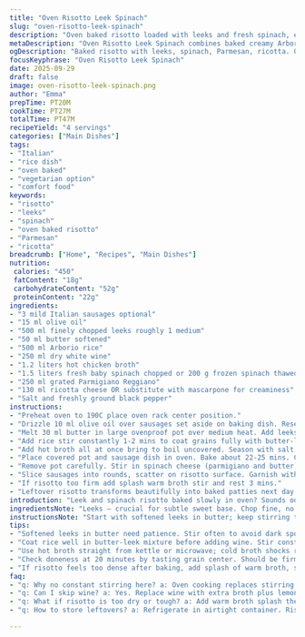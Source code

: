 ```yaml
---
title: "Oven Risotto Leek Spinach"
slug: "oven-risotto-leek-spinach"
description: "Oven baked risotto loaded with leeks and fresh spinach, enriched with Parmesan and ricotta. Optional Italian sausages for extra bite. Risotto cooks gently in the oven, absorbing flavors without constant stirring. Leeks softened in butter start the base, wine deglazes, then hot broth steams the rice to al dente. Spinach and cheese folded in last moment, creamy, luscious texture. Hands-off ease but watch the aroma and texture for best results. Skip sausages for veggie version or swap them for diced pancetta. A midway rich risotto twist showing why timing and layering matter here."
metaDescription: "Oven Risotto Leek Spinach combines baked creamy Arborio rice, softened leeks, fresh spinach, Parmesan and ricotta for layered texture and rich flavor."
ogDescription: "Baked risotto with leeks, spinach, Parmesan, ricotta. Oven cooks rice gently, skips constant stirring. Optional sausages or pancetta swap for depth."
focusKeyphrase: "Oven Risotto Leek Spinach"
date: 2025-09-29
draft: false
image: oven-risotto-leek-spinach.png
author: "Emma"
prepTime: PT20M
cookTime: PT27M
totalTime: PT47M
recipeYield: "4 servings"
categories: ["Main Dishes"]
tags:
- "Italian"
- "rice dish"
- "oven baked"
- "vegetarian option"
- "comfort food"
keywords:
- "risotto"
- "leeks"
- "spinach"
- "oven baked risotto"
- "Parmesan"
- "ricotta"
breadcrumb: ["Home", "Recipes", "Main Dishes"]
nutrition: 
 calories: "450"
 fatContent: "18g"
 carbohydrateContent: "52g"
 proteinContent: "22g"
ingredients:
- "3 mild Italian sausages optional"
- "15 ml olive oil"
- "500 ml finely chopped leeks roughly 1 medium"
- "50 ml butter softened"
- "500 ml Arborio rice"
- "250 ml dry white wine"
- "1.2 liters hot chicken broth"
- "1.5 liters fresh baby spinach chopped or 200 g frozen spinach thawed squeezed dry"
- "250 ml grated Parmigiano Reggiano"
- "130 ml ricotta cheese OR substitute with mascarpone for creaminess"
- "Salt and freshly ground black pepper"
instructions:
- "Preheat oven to 190C place oven rack center position."
- "Drizzle 10 ml olive oil over sausages set aside on baking dish. Reserve remainder of oil."
- "Melt 30 ml butter in large ovenproof pot over medium heat. Add leeks. Salt lightly to draw moisture. Cook stirring occasionally till softened, translucent but not browned about 5-7 mins. Smells sweet, slightly fragrant."
- "Add rice stir constantly 1-2 mins to coat grains fully with butter-leek base. Rice looks glossy, sound changes slightly. Pour wine. Stir and let reduce almost dry, wine aroma sharpens; stop when mostly evaporated."
- "Add hot broth all at once bring to boil uncovered. Season with salt, pepper. Cover with tight lid or foil."
- "Place covered pot and sausage dish in oven. Bake about 22-25 mins. Check risotto grain texture near 20 mins – should be tender yet firm, not mushy. Sausages fully cooked, firm to touch, juices clear."
- "Remove pot carefully. Stir in spinach cheese (parmigiano and butter). Spinach wilts immediately in the residual heat, risotto thickens, becomes creamy. Taste adjust salt pepper."
- "Slice sausages into rounds, scatter on risotto surface. Garnish with ricotta dollops or mascarpone dollops. Serve immediately."
- "If risotto too firm add splash warm broth stir and rest 3 mins."
- "Leftover risotto transforms beautifully into baked patties next day."
introduction: "Leek and spinach risotto baked slowly in oven? Sounds odd but it works. No need to stand and stir endlessly. I’ve tweaked ages, learned watch for juice simmering, smells changing, texture hitting that perfect chewy bite. The scent of leeks caramelizing gently in butter then wine reducing sharpens my appetite. Spinach thrown late retains vibrance and fresh taste. Used to add sausages; they bring punch but also swap with pancetta or mushroom for depth. Ricotta or better, mascarpone – richness that melts over warm grains and transforms each forkful. A dish balancing timing cues, smells, textures. Kitchen reminders not to overcook, to trust eyes and touch. Don’t forget to season well."
ingredientsNote: "Leeks – crucial for subtle sweet base. Chop fine, no limp soggy bits or bitter green tops here. Spinach – fresh best, washed well, frozen is lifeline but drain thoroughly. Arborio rice – starch holds moisture, creamy risotto key. For broth, chicken broth preferred but veg broth can replace no fuss. White wine – dry variety adds acidity, skip for more mellow, replace with extra broth and lemon zest. Butter split purposefully; initial for aroma and cook softness, last to enrich creamy texture. Parmesan sharp, packed flavor but swap with Pecorino or aged Asiago if you want edge. Ricotta or mascarpone adds smooth finish; ricotta lighter but mascarpone richer, great for decadent feel. Sausages optional; for veggie leave out or use smoky tofu. Olive oil used sparingly for roasting sausages but can swap with grapeseed oil."
instructionsNote: "Start with softened leeks in butter; keep stirring to prevent burning but watch for translucency not color—sharp bitterness if darkened. Never rush rice coating stage; wine evaporation is key for concentrated flavor and prevents raw taste. Using hot broth straight from kettle or microwave brings steady cooking, avoids cooling risotto. Cover tightly to lock steam; trap heat, cook rice evenly without drying. Oven temp fluctuates; check texture near 20 mins rib tasting grain for firm center. Sausage cooking times vary by size; check internal temperature or cut to ensure no pink. Stir in spinach off heat to keep green bright, melt cheese last step for creamy consistency—avoid over mixing ricotta or it loses texture. Serve immediately; risotto waits for no one."
tips:
- "Softened leeks in butter need patience. Stir often to avoid dark spots that bring sharp bitterness. Watch translucency; it’s subtle. Timing- 5 to 7 mins, smells sweet, not browned. Chop fine but no limp stray bits. Texture matters for flavor base."
- "Coat rice well in butter-leek mixture before adding wine. Stir constantly here for gloss, slight sound change in pan, rice grain looks shiny. Wine evaporation is critical. Let reduce almost dry then stop. Raw wine taste ruins texture later."
- "Use hot broth straight from kettle or microwave; cold broth shocks rice, slows cooking, breaks texture. Pour all at once. Bring to boil uncovered to adjust salt and pepper properly. Cover tight after to lock steam, cook grains evenly. Steam is your friend here."
- "Check doneness at 20 minutes by tasting grain center. Should be firm but tender; mushy is overdone, crunchy is undercooked. Oven temps vary, so rib test vital. Stir risotto off heat when adding spinach and cheese; maintain vibrant green and creamy finish without breaking fibers."
- "If risotto feels too dense after baking, add splash of warm broth, stir lightly, then let rest off heat 3 minutes. It softens texture without watering down. For swap options, sausages switch to smoky tofu or pancetta. Butter split purposefully: first for softening, last for richness layering."
faq:
- "q: Why no constant stirring here? a: Oven cooking replaces stirring. Steam heats evenly, rice cooks gentle. Saves work but watch texture. Stir spinach and cheese only at end or lose texture."
- "q: Can I skip wine? a: Yes. Replace wine with extra broth plus lemon zest to add brightness. Wine cuts starch flavor, but not mandatory. Dry white preferred but stock works fine too."
- "q: What if risotto is too dry or tough? a: Add warm broth splash then rest 3 mins. Help grains absorb moisture. Oven heat dries surface; broth rescue needed. Avoid overbaking. Timing check with grain bite crucial."
- "q: How to store leftovers? a: Refrigerate in airtight container. Risotto firms up. Reheat with splash water or broth, stir gently. Baked patties next day work well. Freeze not ideal; texture shifts, but they hold if thawed well."

---
```

